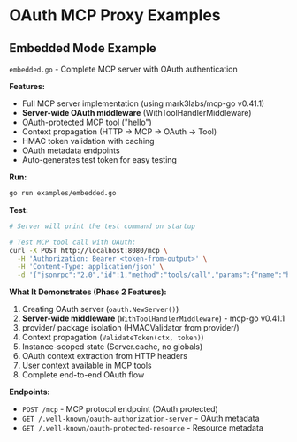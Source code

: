 # OAuth MCP Proxy Examples

## Embedded Mode Example

`embedded.go` - Complete MCP server with OAuth authentication

**Features:**
- Full MCP server implementation (using mark3labs/mcp-go v0.41.1)
- **Server-wide OAuth middleware** (WithToolHandlerMiddleware)
- OAuth-protected MCP tool ("hello")
- Context propagation (HTTP → MCP → OAuth → Tool)
- HMAC token validation with caching
- OAuth metadata endpoints
- Auto-generates test token for easy testing

**Run:**
```bash
go run examples/embedded.go
```

**Test:**
```bash
# Server will print the test command on startup

# Test MCP tool call with OAuth:
curl -X POST http://localhost:8080/mcp \
  -H 'Authorization: Bearer <token-from-output>' \
  -H 'Content-Type: application/json' \
  -d '{"jsonrpc":"2.0","id":1,"method":"tools/call","params":{"name":"hello","arguments":{}}}'
```

**What It Demonstrates (Phase 2 Features):**
1. Creating OAuth server (`oauth.NewServer()`)
2. **Server-wide middleware** (`WithToolHandlerMiddleware`) - mcp-go v0.41.1
3. provider/ package isolation (HMACValidator from provider/)
4. Context propagation (`ValidateToken(ctx, token)`)
5. Instance-scoped state (Server.cache, no globals)
6. OAuth context extraction from HTTP headers
7. User context available in MCP tools
8. Complete end-to-end OAuth flow

**Endpoints:**
- `POST /mcp` - MCP protocol endpoint (OAuth protected)
- `GET /.well-known/oauth-authorization-server` - OAuth metadata
- `GET /.well-known/oauth-protected-resource` - Resource metadata
